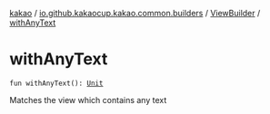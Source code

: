 [kakao](../../index.md) / [io.github.kakaocup.kakao.common.builders](../index.md) / [ViewBuilder](index.md) / [withAnyText](./with-any-text.md)

# withAnyText

`fun withAnyText(): `[`Unit`](https://kotlinlang.org/api/latest/jvm/stdlib/kotlin/-unit/index.html)

Matches the view which contains any text

